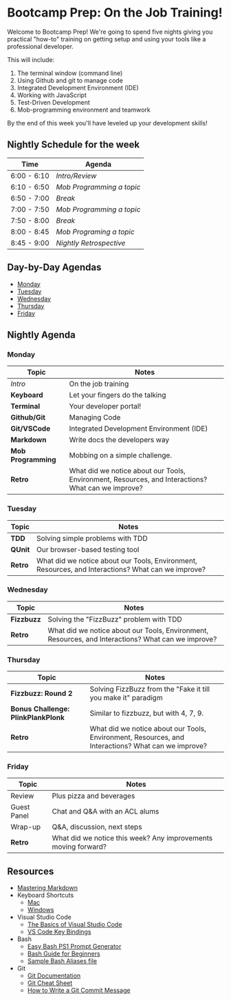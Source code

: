 # Bootcamp Prep: On the Job Training!

Welcome to Bootcamp Prep! We're going to spend five nights giving you
practical "how-to" training on getting setup and using your tools like a
professional developer. 

This will include:
1. The terminal window (command line) 
1. Using Github and git to manage code
1. Integrated Development Environment (IDE)
1. Working with JavaScript
1. Test-Driven Development
1. Mob-programming environment and teamwork

By the end of this week you'll have leveled up your development skills!

## Nightly Schedule for the week

Time           | Agenda       
---            |---           
6:00 - 6:10    | _Intro/Review_ 
6:10 - 6:50    | _Mob Programming a topic_
6:50 - 7:00    | _Break_  
7:00 - 7:50    | _Mob Programming a topic_
7:50 - 8:00    | _Break_
8:00 - 8:45    | _Mob Programing a topic_     
8:45 - 9:00    | _Nightly Retrospective_ 

## Day-by-Day Agendas

* [Monday](1-monday/README.md)
* [Tuesday](2-tuesday/README.md)
* [Wednesday](3-wednesday/README.md)
* [Thursday](4-thursday/README.md)
* [Friday](5-friday/README.md)

## Nightly Agenda

### Monday

Topic | Notes
---|---
_Intro_         | On the job training
**Keyboard**    | Let your fingers do the talking
**Terminal**    | Your developer portal!
**Github/Git**  | Managing Code
**Git/VSCode**  | Integrated Development Environment (IDE)
**Markdown**    | Write docs the developers way
**Mob Programming** | Mobbing on a simple challenge.
**Retro**       | What did we notice about our Tools, Environment, Resources, and Interactions? What can we improve? 

### Tuesday

Topic | Notes
---|---
**TDD** | Solving simple problems with TDD
**QUnit** | Our browser-based testing tool
**Retro** | What did we notice about our Tools, Environment, Resources, and Interactions? What can we improve? 

### Wednesday
Topic | Notes
---|---
**Fizzbuzz** | Solving the "FizzBuzz" problem with TDD
**Retro** | What did we notice about our Tools, Environment, Resources, and Interactions? What can we improve? 

### Thursday  
Topic | Notes
---|---
**Fizzbuzz: Round 2** | Solving FizzBuzz from the "Fake it till you make it" paradigm
**Bonus Challenge: PlinkPlankPlonk** | Similar to fizzbuzz, but with 4, 7, 9.
**Retro**       | What did we notice about our Tools, Environment, Resources, and Interactions? What can we improve? 

### Friday

Topic | Notes
---|---
Review         | Plus pizza and beverages
Guest Panel    | Chat and Q&A with an ACL alums
Wrap-up        | Q&A, discussion, next steps
**Retro**       | What did we notice this week? Any improvements moving forward? 


## Resources
* [Mastering Markdown](https://guides.github.com/features/mastering-markdown/)
* Keyboard Shortcuts
  * [Mac](http://www.danrodney.com/mac/)
  * [Windows](http://www.hongkiat.com/blog/100-keyboard-shortcuts-windows/)
* Visual Studio Code
  * [The Basics of Visual Studio Code](https://code.visualstudio.com/Docs/editor/codebasics)
  * [VS Code Key Bindings](http://www.hongkiat.com/blog/key-binding-management-visual-studio-code/)
* Bash
  * [Easy Bash PS1 Prompt Generator](https://ezprompt.net)
  * [Bash Guide for Beginners](http://tille.garrels.be/training/bash/)
  * [Sample Bash Aliases file](code/bash_aliases.md)
* Git
  * [Git Documentation](https://git-scm.com/docs)
  * [Git Cheat Sheet](https://www.git-tower.com/blog/git-cheat-sheet/)
  * [How to Write a Git Commit Message](http://chris.beams.io/posts/git-commit/)
